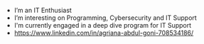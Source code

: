 - I’m an IT Enthusiast
- I’m interesting on Programming, Cybersecurity and IT Support
- I'm currently engaged in a deep dive program for IT Support
- https://www.linkedin.com/in/agriana-abdul-goni-708534186/

<!---
Agri99/Agri99 is a ✨ special ✨ repository because its `README.md` (this file) appears on your GitHub profile.
You can click the Preview link to take a look at your changes.
--->
